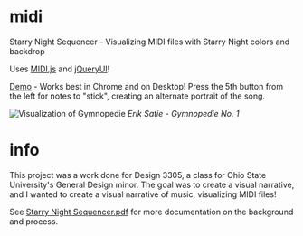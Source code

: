 # midi
Starry Night Sequencer - Visualizing MIDI files with Starry Night colors and backdrop

Uses [MIDI.js](https://galactic.ink/midi-js/) and [jQueryUI](https://jqueryui.com/)! 

[Demo](https://wustep.github.io/starry-sequencer/player.html) - Works best in Chrome and on Desktop! Press the 5th button from the left for notes to "stick", creating an alternate portrait of the song.

![Visualization of Gymnopedie](http://wustep.me/assets/img/portfolio/starrynight.png)
*Erik Satie - Gymnopedie No. 1*

# info
This project was a work done for Design 3305, a class for Ohio State University's General Design minor. The goal was to create a visual narrative, and I wanted to create a visual narrative of music, visualizing MIDI files! 

See [Starry Night Sequencer.pdf](https://wustep.github.io/midi/Starry%20Night%20Sequencer.pdf) for more documentation on the background and process.
